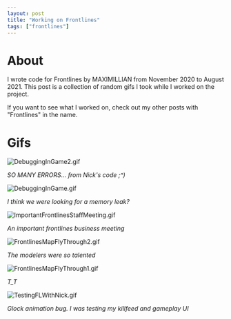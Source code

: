 ```yaml
---
layout: post
title: "Working on Frontlines"
tags: ["frontlines"]
---
```


# About

I wrote code for Frontlines by MAXIMILLIAN from November 2020 to August 2021. This post is a collection of random gifs I took while I worked on the project. 

If you want to see what I worked on, check out my other posts with "Frontlines" in the name.

# Gifs

![DebuggingInGame2.gif](https://drive.google.com/uc?id=1Uwi49aM_IrGPhlWMSSHBhgtfBqDG2hrY&export=download)

*SO MANY ERRORS... from Nick's code ;^)*

![DebuggingInGame.gif](https://drive.google.com/uc?id=1WqbgJHBP4EbA6oejqd1jY28qig17LzQL&export=download)

*I think we were looking for a memory leak?*

![ImportantFrontlinesStaffMeeting.gif](https://drive.google.com/uc?id=1UBupfQOGBcmCHqaQlul6BIvHKZVGX03r&export=download)

*An important frontlines business meeting*

![FrontlinesMapFlyThrough2.gif](https://drive.google.com/uc?id=1NFNc2QexucchI95rtsBc1z0EB5UwVXFj&export=download)

*The modelers were so talented*

![FrontlinesMapFlyThrough1.gif](https://drive.google.com/uc?id=12jgy3CQp8wM2IVsBEV3tDZ9uIga28Pkb&export=download)

*T_T*

![TestingFLWithNick.gif](https://drive.google.com/uc?id=1d13oyN09LV7tEQDLpblZAJBc8NecotM1&export=download)

*Glock animation bug. I was testing my killfeed and gameplay UI*
